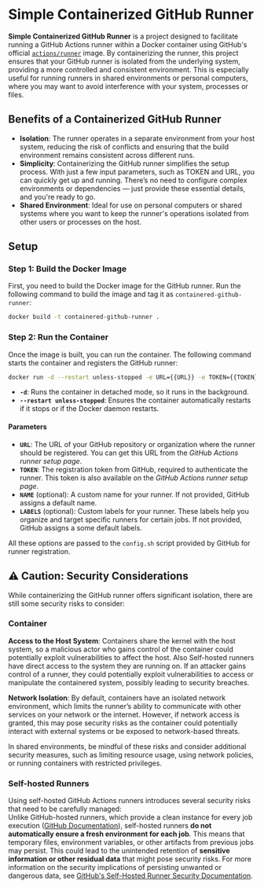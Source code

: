 # Simple Containerized GitHub Runner
**Simple Containerized GitHub Runner** is a project designed to facilitate running a GitHub Actions runner within a Docker container using GitHub's official [`actions/runner`](https://github.com/actions/runner) image. By containerizing the runner, this project ensures that your GitHub runner is isolated from the underlying system, providing a more controlled and consistent environment. This is especially useful for running runners in shared environments or personal computers, where you may want to avoid interference with your system, processes or files.

## Benefits of a Containerized GitHub Runner

- **Isolation**: The runner operates in a separate environment from your host system, reducing the risk of conflicts and ensuring that the build environment remains consistent across different runs.
- **Simplicity**: Containerizing the GitHub runner simplifies the setup process. With just a few input parameters, such as TOKEN and URL, you can quickly get up and running. There’s no need to configure complex environments or dependencies — just provide these essential details, and you're ready to go.
- **Shared Environment**: Ideal for use on personal computers or shared systems where you want to keep the runner's operations isolated from other users or processes on the host.

## Setup

### Step 1: Build the Docker Image

First, you need to build the Docker image for the GitHub runner. Run the following command to build the image and tag it as `containered-github-runner`:

```bash
docker build -t containered-github-runner .
```

### Step 2: Run the Container

Once the image is built, you can run the container. The following command starts the container and registers the GitHub runner:

```bash
docker run -d --restart unless-stopped -e URL={{URL}} -e TOKEN={{TOKEN}} -e NAME={{name}} -e LABELS={{labels}} containered-github-runner
```

- **`-d`**: Runs the container in detached mode, so it runs in the background.
- **`--restart unless-stopped`**: Ensures the container automatically restarts if it stops or if the Docker daemon restarts.

#### Parameters

- **`URL`**: The URL of your GitHub repository or organization where the runner should be registered. You can get this URL from the *GitHub Actions runner setup page*.
- **`TOKEN`**: The registration token from GitHub, required to authenticate the runner. This token is also available on the *GitHub Actions runner setup page*.
- **`NAME`** (optional): A custom name for your runner. If not provided, GitHub assigns a default name.
- **`LABELS`** (optional): Custom labels for your runner. These labels help you organize and target specific runners for certain jobs. If not provided, GitHub assigns a some default labels.

All these options are passed to the `config.sh` script provided by GitHub for runner registration.

## ⚠️ Caution: Security Considerations

While containerizing the GitHub runner offers significant isolation, there are still some security risks to consider:

### Container
**Access to the Host System**: Containers share the kernel with the host system, so a malicious actor who gains control of the container could potentially exploit vulnerabilities to affect the host. Also Self-hosted runners have direct access to the system they are running on. If an attacker gains control of a runner, they could potentially exploit vulnerabilities to access or manipulate the containered system, possibly leading to security breaches.
  
**Network Isolation**: By default, containers have an isolated network environment, which limits the runner’s ability to communicate with other services on your network or the internet. However, if network access is granted, this may pose security risks as the container could potentially interact with external systems or be exposed to network-based threats.

In shared environments, be mindful of these risks and consider additional security measures, such as limiting resource usage, using network policies, or running containers with restricted privileges.

### Self-hosted Runners
Using self-hosted GitHub Actions runners introduces several security risks that need to be carefully managed:  
Unlike GitHub-hosted runners, which provide a clean instance for every job execution ([GitHub Documentation](https://docs.github.com/en/actions/hosting-your-own-runners/managing-self-hosted-runners/about-self-hosted-runners#differences-between-github-hosted-and-self-hosted-runners)), self-hosted runners **do not automatically ensure a fresh environment for each job**. This means that temporary files, environment variables, or other artifacts from previous jobs may persist. 
This could lead to the unintended retention of **sensitive information or other residual data** that might pose security risks. For more information on the security implications of persisting unwanted or dangerous data, see [GitHub's Self-Hosted Runner Security Documentation](https://docs.github.com/en/actions/hosting-your-own-runners/managing-self-hosted-runners/about-self-hosted-runners#self-hosted-runner-security).
